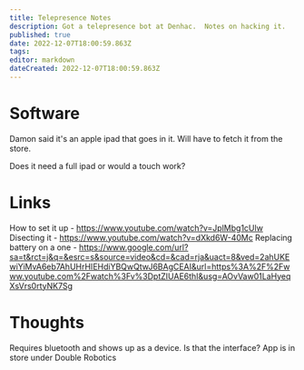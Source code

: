```yaml
---
title: Telepresence Notes
description: Got a telepresence bot at Denhac.  Notes on hacking it.
published: true
date: 2022-12-07T18:00:59.863Z
tags: 
editor: markdown
dateCreated: 2022-12-07T18:00:59.863Z
---
```


# Software

Damon said it's an apple ipad that goes in it.  Will have to fetch it from the store.

Does it need a full ipad or would a touch work?



# Links
How to set it up - https://www.youtube.com/watch?v=JplMbg1cUlw
Disecting it - https://www.youtube.com/watch?v=dXkd6W-40Mc
Replacing battery on a one - https://www.google.com/url?sa=t&rct=j&q=&esrc=s&source=video&cd=&cad=rja&uact=8&ved=2ahUKEwiYiMvA6eb7AhUHrHIEHdiYBQwQtwJ6BAgCEAI&url=https%3A%2F%2Fwww.youtube.com%2Fwatch%3Fv%3DptZIUAE6thI&usg=AOvVaw01LaHyeqXsVrs0rtyNK7Sg

# Thoughts
Requires bluetooth and shows up as a device.  Is that the interface?
App is in store under Double Robotics
